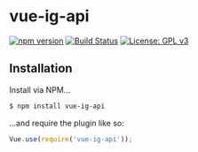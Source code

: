 # vue-ig-api
[![npm version](https://badge.fury.io/js/vue-ig-api.svg)](https://badge.fury.io/js/vue-ig-api)
[![Build Status](https://travis-ci.org/sirsquall/vue-ig-api.svg?branch=master)](https://travis-ci.org/sirsquall/vue-ig-api)
[![License: GPL v3](https://img.shields.io/badge/License-GPLv3-blue.svg)](https://www.gnu.org/licenses/gpl-3.0)

## Installation

Install via NPM...

```sh
$ npm install vue-ig-api
```

...and require the plugin like so:

```js
Vue.use(require('vue-ig-api'));
```

